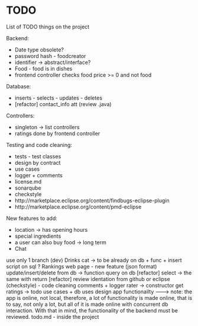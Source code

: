 # TODO
List of TODO things on the project

Backend:
<ul>
	<li>Date type obsolete?</li>
	<li>password hash - foodcreator</li>
	<li>identifier → abstract/interface?</li>
	<li>Food - food is in dishes</li>
	<li>frontend controller checks food price >= 0 and not food</li>
</ul>

Database:
<ul>
	<li>inserts - selects - updates - deletes</li>
	<li>[refactor] contact_info att (review .java)</li>
</ul>

Controllers:
<ul>
	<li>singleton → list controllers</li>
	<li>ratings done by frontend controller</li>
</ul>

Testing and code cleaning:
<ul>
	<li>tests - test classes</li>
	<li>design by contract</li>
	<li>use cases</li>
	<li>logger + comments</li>
	<li>license.md</li>
	<li>sonarqube</li>
	<li>checkstyle</li>
	<li>http://marketplace.eclipse.org/content/findbugs-eclipse-plugin</li>
	<li>http://marketplace.eclipse.org/content/pmd-eclipse</li>
</ul>

New features to add:
<ul>
	<li>location → has opening hours</li>
	<li>special ingredients</li>
	<li>a user can also buy food → long term</li>
	<li>Chat</li>
</ul>

use only 1 branch (dev)
Drinks cat -> to be already on db + func + insert script on sql ?
Rankings web page - new feature (json format)
update/insert/delete from db -> function query on db [refactor]
select -> the same with return [refactor]
review identation from github or eclipse (checkstyle) - code cleaning
comments + logger
rater -> constructor
get ratings -> todo
use cases + db uses
design app functionailty
---> note: the app is online, not local, therefore, a lot of functionality is made online, that is to say, not only a lot, but all of it is made online with concurrent db interaction. With that in mind, the functionality of the backend must be reviewed.
todo.md - inside the project
